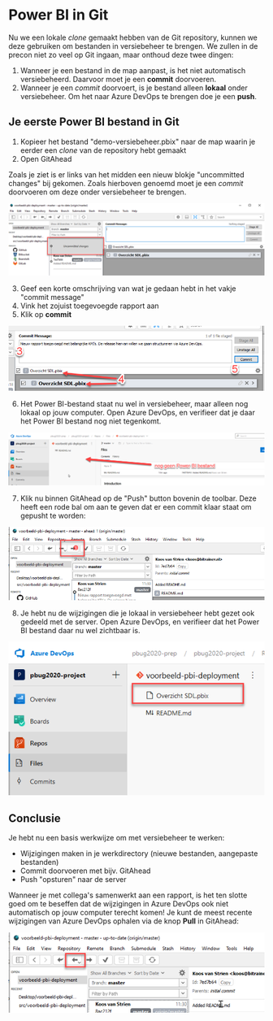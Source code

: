 # Power BI in Git

Nu we een lokale *clone* gemaakt hebben van de Git repository, kunnen we deze gebruiken om bestanden in versiebeheer te brengen.
We zullen in de precon niet zo veel op Git ingaan, maar onthoud deze twee dingen:

1. Wanneer je een bestand in de map aanpast, is het niet automatisch versiebeheerd. Daarvoor moet je een **commit** doorvoeren.
2. Wanneer je een *commit* doorvoert, is je bestand alleen **lokaal** onder versiebeheer. Om het naar Azure DevOps te brengen doe je een **push**.

## Je eerste Power BI bestand in Git

1. Kopieer het bestand "demo-versiebeheer.pbix" naar de map waarin je eerder een *clone* van de repository hebt gemaakt
2. Open GitAhead

Zoals je ziet is er links van het midden een nieuw blokje "uncommitted changes" bij gekomen. Zoals hierboven genoemd moet je een *commit* doorvoeren om deze onder versiebeheer te brengen.

![Uncommitted changes in het GitAhead scherm](img/15-uncommitted-changes.png)

3. Geef een korte omschrijving van wat je gedaan hebt in het vakje "commit message"
4. Vink het zojuist toegevoegde rapport aan
5. Klik op **commit**

![Commit doorvoeren in GitAhead](img/16-commit-doorvoeren.png)

6. Het Power BI-bestand staat nu wel in versiebeheer, maar alleen nog lokaal op jouw computer. Open Azure DevOps, en verifieer dat je daar het Power BI bestand nog niet tegenkomt.

![Geen PBI bestand in DevOps](img/17-geen-pbi-in-azure-devops.png)

7. Klik nu binnen GitAhead op de "Push" button bovenin de toolbar. Deze heeft een rode bal om aan te geven dat er een commit klaar staat om gepusht te worden:

![Push changes in GitAhead](img/18-push-changes.png)

8. Je hebt nu de wijzigingen die je lokaal in versiebeheer hebt gezet ook gedeeld met de server. Open Azure DevOps, en verifieer dat het Power BI bestand daar nu wel zichtbaar is.

![Power BI in DevOps zichtbaar](img/19-pbi-in-devops-zichtbaar.png)

## Conclusie

Je hebt nu een basis werkwijze om met versiebeheer te werken:

* Wijzigingen maken in je werkdirectory (nieuwe bestanden, aangepaste bestanden)
* Commit doorvoeren met bijv. GitAhead
* Push "opsturen" naar de server

Wanneer je met collega's samenwerkt aan een rapport, is het ten slotte goed om te beseffen dat de wijzigingen in Azure DevOps ook niet automatisch op jouw computer terecht komen! Je kunt de meest recente wijzigingen van Azure DevOps ophalen via de knop **Pull** in GitAhead:

![Pull knop in GitAhead](img/20-pull-git-ahead.png)